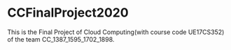 # CCFinalProject2020
This is the Final Project of Cloud Computing(with course code UE17CS352) of the team CC_1387_1595_1702_1898.
